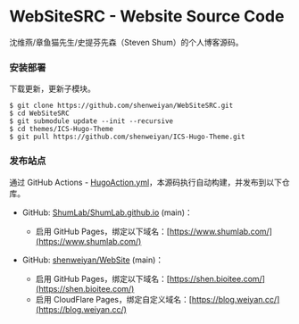 # WebSiteSRC - Website Source Code

沈维燕/章鱼猫先生/史提芬先森（Steven Shum）的个人博客源码。


### 安装部署

下载更新，更新子模块。

```
$ git clone https://github.com/shenweiyan/WebSiteSRC.git
$ cd WebSiteSRC
$ git submodule update --init --recursive
$ cd themes/ICS-Hugo-Theme
$ git pull https://github.com/shenweiyan/ICS-Hugo-Theme.git
```

### 发布站点

通过 GitHub Actions - [HugoAction.yml](https://github.com/shenweiyan/WebSiteSRC/blob/main/.github/workflows/HugoAction.yml)，本源码执行自动构建，并发布到以下仓库。

- GitHub: [ShumLab/ShumLab.github.io](https://github.com/ShumLab/ShumLab.github.io) (main)：
  - 启用 GitHub Pages，绑定以下域名：[https://www.shumlab.com/](https://www.shumlab.com/)

- GitHub: [shenweiyan/WebSite](https://github.com/shenweiyan/WebSite) (main)：
  - 启用 GitHub Pages，绑定以下域名：[https://shen.bioitee.com/](https://shen.bioitee.com/)
  - 启用 CloudFlare Pages，绑定自定义域名：[https://blog.weiyan.cc/](https://blog.weiyan.cc/)


<!-- Security scan triggered at 2025-09-02 14:25:02 -->

<!-- Security scan triggered at 2025-09-02 15:26:55 -->

<!-- Security scan triggered at 2025-09-02 15:27:10 -->

<!-- Security scan triggered at 2025-09-02 15:27:48 -->
